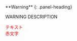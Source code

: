 <div class="panel panel-warning">  
**Warning**  
{: .panel-heading}  
<div class="panel-body">  

WARNING DESCRIPTION  

</div>
</div>

<font color="Red">テキスト</font>  
<span style="color: red; ">赤文字</span>  
